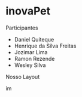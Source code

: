 # inovaPet

Participantes
* Daniel Quiteque
* Henrique da Silva Freitas
* Jozimar Lima 
* Ramon Rezende
* Wesley Silva

Nosso Layout

im

